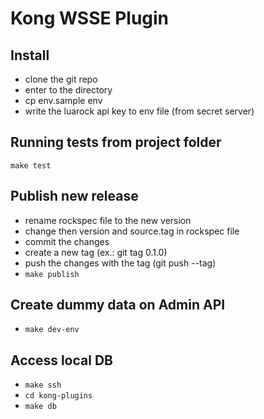 # Kong WSSE Plugin

## Install

- clone the git repo
- enter to the directory
- cp env.sample env
- write the luarock api key to env file (from secret server)

## Running tests from project folder

`make test`

## Publish new release

- rename rockspec file to the new version
- change then version and source.tag in rockspec file
- commit the changes
- create a new tag (ex.: git tag 0.1.0)
- push the changes with the tag (git push --tag)
- `make publish`

## Create dummy data on Admin API

- `make dev-env`

## Access local DB

- `make ssh`
- `cd kong-plugins`
- `make db`
